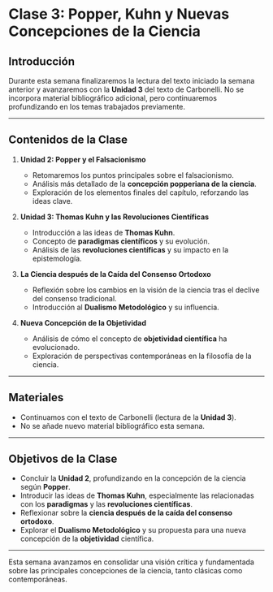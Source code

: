 # Clase 3: Popper, Kuhn y Nuevas Concepciones de la Ciencia

## Introducción

Durante esta semana finalizaremos la lectura del texto iniciado la semana anterior y avanzaremos con la **Unidad 3** del texto de Carbonelli. No se incorpora material bibliográfico adicional, pero continuaremos profundizando en los temas trabajados previamente.

---

## Contenidos de la Clase

1. **Unidad 2: Popper y el Falsacionismo**  
   - Retomaremos los puntos principales sobre el falsacionismo.  
   - Análisis más detallado de la **concepción popperiana de la ciencia**.  
   - Exploración de los elementos finales del capítulo, reforzando las ideas clave.

2. **Unidad 3: Thomas Kuhn y las Revoluciones Científicas**  
   - Introducción a las ideas de **Thomas Kuhn**.  
   - Concepto de **paradigmas científicos** y su evolución.  
   - Análisis de las **revoluciones científicas** y su impacto en la epistemología.

3. **La Ciencia después de la Caída del Consenso Ortodoxo**  
   - Reflexión sobre los cambios en la visión de la ciencia tras el declive del consenso tradicional.  
   - Introducción al **Dualismo Metodológico** y su influencia.  

4. **Nueva Concepción de la Objetividad**  
   - Análisis de cómo el concepto de **objetividad científica** ha evolucionado.  
   - Exploración de perspectivas contemporáneas en la filosofía de la ciencia.

---

## Materiales

- Continuamos con el texto de Carbonelli (lectura de la **Unidad 3**).  
- No se añade nuevo material bibliográfico esta semana.  

---

## Objetivos de la Clase

- Concluir la **Unidad 2**, profundizando en la concepción de la ciencia según **Popper**.  
- Introducir las ideas de **Thomas Kuhn**, especialmente las relacionadas con los **paradigmas** y las **revoluciones científicas**.  
- Reflexionar sobre la **ciencia después de la caída del consenso ortodoxo**.  
- Explorar el **Dualismo Metodológico** y su propuesta para una nueva concepción de la **objetividad** científica.

---

Esta semana avanzamos en consolidar una visión crítica y fundamentada sobre las principales concepciones de la ciencia, tanto clásicas como contemporáneas.

